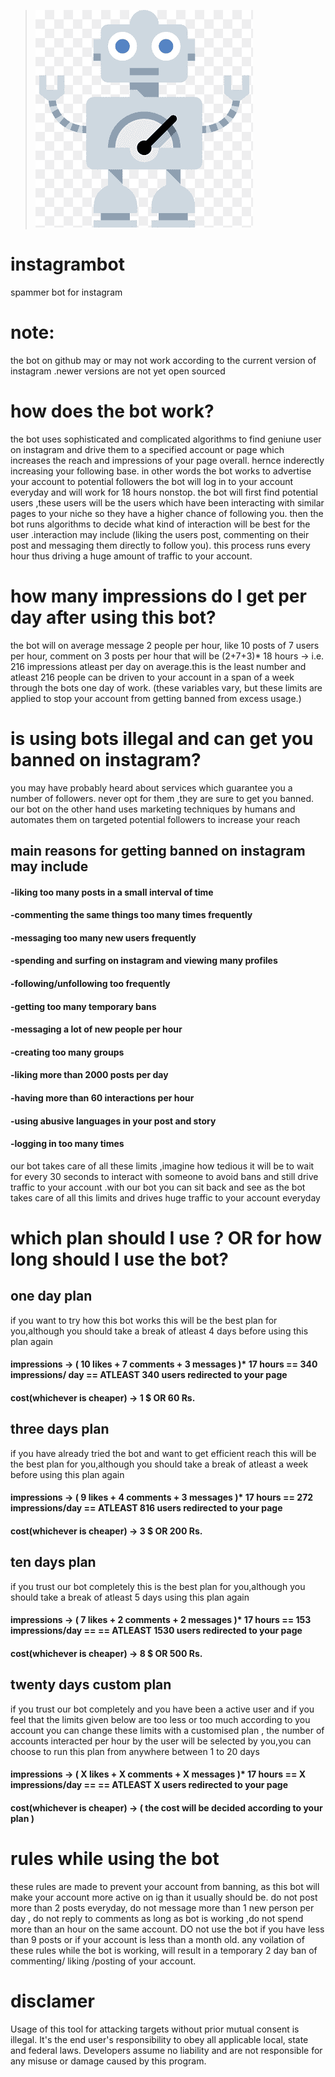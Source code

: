 

>![bot](bot.png)


# instagrambot
spammer bot for instagram

# note:
the bot on github may or may not work according to the current version of instagram .newer versions are not yet open sourced

# how does the bot work?

the bot uses sophisticated and complicated algorithms to find geniune user on instagram and drive them to a specified account or page which increases the reach and impressions of your page overall. hernce inderectly increasing your following base.
in other words the bot works to advertise your account to potential followers
the bot will log in to your account everyday and will work for 18 hours nonstop.
the bot will first find potential users ,these users will be the users which have been interacting with similar pages to your niche so they have a higher chance of following you.
then the bot runs algorithms to decide what kind of interaction will be best for the user .interaction may include (liking the users post, commenting on their post and messaging them directly to follow you). this process runs every hour thus driving a huge amount of traffic to your account.

# how many impressions do I get per day after using this bot?

the bot will on average message 2 people per hour, like 10 posts of 7 users per hour, comment on 3 posts per hour 
that will be (2+7+3)* 18 hours -> i.e. 216 impressions atleast per day on average.this is the least number and atleast 216 people can be driven to your account in a span of a week through the bots one day of work.
(these variables vary, but these limits are applied to stop your account from getting banned from excess usage.)

# is using bots illegal and can get you banned on instagram?

you may have probably heard about services which guarantee you a number of followers. never opt for them ,they are sure to get you banned. our bot on the other hand uses marketing techniques by humans and automates them  on targeted potential followers to increase your reach
## main reasons for getting banned on instagram may include
#### -liking too many posts in a small interval of time
#### -commenting the same things too many times frequently
#### -messaging too many new users frequently
#### -spending and surfing on instagram and viewing many profiles
#### -following/unfollowing too frequently
#### -getting too many temporary bans
#### -messaging a lot of new people per hour
#### -creating too many groups
#### -liking more than 2000 posts per day
#### -having more than 60 interactions per hour
#### -using abusive languages in your post and story
#### -logging in too many times
our bot takes care of all these limits ,imagine how tedious it will be to wait for every 30 seconds to interact with someone to avoid bans and still drive traffic to your account .with our bot you can sit back and see as the bot takes care of all this limits and drives huge traffic to your account everyday

# which plan should I use ? OR for how long should I use the bot?

## one day plan
if you want to try how this bot works this will be the best plan for you,although you should take a break of atleast 4 days before using this plan again
#### impressions -> ( 10 likes + 7 comments + 3 messages )* 17 hours == 340 impressions/ day == ATLEAST 340 users redirected to your page
#### cost(whichever is cheaper) -> 1 $ OR 60 Rs.

## three days plan
if you have already tried the bot and want to get efficient reach this will be the best plan for you,although you should take a break of atleast a week before using this plan again
#### impressions -> ( 9 likes + 4 comments + 3 messages )* 17 hours == 272 impressions/day == ATLEAST 816 users redirected to your page
#### cost(whichever is cheaper) -> 3 $ OR 200 Rs.

## ten days plan
if you trust our bot completely this is the best plan for you,although you should take a break of atleast 5 days using this plan again
#### impressions -> ( 7 likes + 2 comments + 2 messages )* 17 hours == 153 impressions/day == == ATLEAST 1530 users redirected to your page
#### cost(whichever is cheaper) -> 8 $ OR 500 Rs.

## twenty days custom plan
if you trust our bot completely and you have been a active user and if you feel that the limits given below are too less or too much according to you account you can change these limits with a customised plan , the number of accounts interacted per hour by the user will be selected by you,you can choose to run this plan from anywhere between 1 to 20 days
#### impressions -> ( X likes + X comments + X messages )* 17 hours == X impressions/day == == ATLEAST X users redirected to your page
#### cost(whichever is cheaper) -> ( the cost will be decided according to your plan )

# rules while using the bot 
these rules are made to prevent your account from banning, as this bot will make your account more active on ig than it usually should be.
do not post more than 2 posts everyday, do not message more than 1 new person per day , do not reply to comments as long as bot is working ,do not spend more than an hour on the same account. DO not use the bot if you have less than 9 posts or if your account is less than a month old.
any voilation of these rules while the bot is working, will result in a temporary 2 day ban of commenting/ liking /posting of your account.




# disclamer

Usage of this tool for attacking targets without prior mutual consent is illegal. It's the end user's responsibility to obey all applicable local, state and federal laws. Developers assume no liability and are not responsible for any misuse or damage caused by this program.
